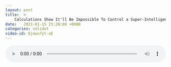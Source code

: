 ```yaml
---
layout: post
title:  >
    Calculations Show It'll Be Impossible To Control a Super-Intelligent AI
date:   2021-01-15 23:20:00 +0000
categories: solidot
video-id: 6jowu7yt-aE
---
```


<audio src="/assets/9eefdb1e91c41e14a07bca33d8b68ef6.mp3" style="width: 100%;" controls></audio>

